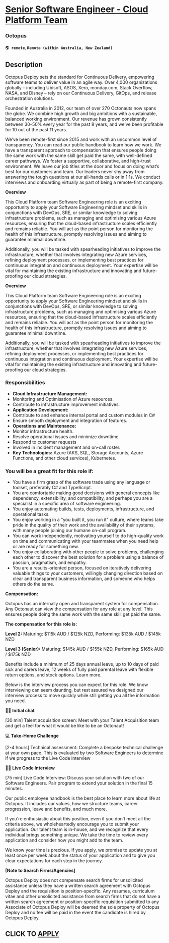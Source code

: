 # [Senior Software Engineer - Cloud Platform Team](https://www.remotewlb.com/apply/senior-software-engineer-cloud-platform-team)  
### Octopus  
#### `🌎 remote,Remote (within Australia, New Zealand)`  

## Description

Octopus Deploy sets the standard for Continuous Delivery, empowering software teams to deliver value in an agile way. Over 4,000 organizations globally – including Ubisoft, ASOS, Xero, monday.com, Stack Overflow, NASA, and Disney – rely on our Continuous Delivery, GitOps, and release orchestration solutions.

  

Founded in Australia in 2012, our team of over 270 Octonauts now spans the globe. We combine high growth and big ambitions with a sustainable, balanced working environment. Our revenue has grown consistently between 30–50% every year for the past 8 years, and we’ve been profitable for 10 out of the past 11 years.

  

We’ve been remote-first since 2015 and work with an uncommon level of transparency. You can read our public handbook to learn how we work. We have a transparent approach to compensation that ensures people doing the same work with the same skill get paid the same, with well-defined career pathways. We foster a supportive, collaborative, and high-trust environment. We leave our job titles at the door and focus on doing what’s best for our customers and team. Our leaders never shy away from answering the tough questions at our all-hands calls or in 1:1s. We conduct interviews and onboarding virtually as part of being a remote-first company.

  

**Overview**

  

This Cloud Platform team Software Engineering role is an exciting opportunity to apply your Software Engineering mindset and skills in conjunctions with DevOps, SRE, or similar knowledge to solving infrastructure problems, such as managing and optimising various Azure resources, ensuring that the cloud-based infrastructure scales efficiently and remains reliable. You will act as the point person for monitoring the health of this infrastructure, promptly resolving issues and aiming to guarantee minimal downtime.

  

Additionally, you will be tasked with spearheading initiatives to improve the infrastructure, whether that involves integrating new Azure services, refining deployment processes, or implementing best practices for continuous integration and continuous deployment. Your expertise will be vital for maintaining the existing infrastructure and innovating and future-proofing our cloud strategies.

  

 **Overview**

  

This Cloud Platform team Software Engineering role is an exciting opportunity to apply your Software Engineering mindset and skills in conjunctions with DevOps, SRE, or similar knowledge to solving infrastructure problems, such as managing and optimising various Azure resources, ensuring that the cloud-based infrastructure scales efficiently and remains reliable. You will act as the point person for monitoring the health of this infrastructure, promptly resolving issues and aiming to guarantee minimal downtime.

  

Additionally, you will be tasked with spearheading initiatives to improve the infrastructure, whether that involves integrating new Azure services, refining deployment processes, or implementing best practices for continuous integration and continuous deployment. Your expertise will be vital for maintaining the existing infrastructure and innovating and future-proofing our cloud strategies.

  

### Responsibilities

*  **Cloud Infrastructure Management:**
* Monitoring and Optimisation of Azure resources.
* Contribute to infrastructure improvement initiatives.
*  **Application Development:**
* Contribute to and enhance internal portal and custom modules in C#
* Ensure smooth deployment and integration of features.
*  **Operations and Maintenance:**
* Monitor infrastructure health.
* Resolve operational issues and minimize downtime.
* Respond to customer requests
* Involved in incident management and on-call roster.
*  **Key Technologies:** Azure (AKS, SQL, Storage Accounts, Azure Functions, and other cloud services), Kubernetes.

  

### You will be a great fit for this role if:

* You have a firm grasp of the software trade using any language or toolset, preferably C# and TypeScript.
* You are comfortable making good decisions with general concepts like dependency, extensibility, and compatibility, and perhaps you are a specialist in a specific area of software engineering.
* You enjoy automating builds, tests, deployments, infrastructure, and operational tasks.
* You enjoy working in a "you built it, you run it" culture, where teams take pride in the quality of their work and the availability of their systems, with many people joining our humane on-call program.
* You can work independently, motivating yourself to do high-quality work on time and communicating with your teammates when you need help or are ready for something new.
* You enjoy collaborating with other people to solve problems, challenging each other to discover the best solution for a problem using a balance of passion, pragmatism, and empathy.
* You are a results-oriented person, focused on iteratively delivering valuable things to your customers, willingly changing direction based on clear and transparent business information, and someone who helps others do the same.

  

 **Compensation:**

Octopus has an internally open and transparent system for compensation. Any Octonaut can view the compensation for any role at any level. This ensures people doing the same work with the same skill get paid the same.

  

**The compensation for this role is:**

 **Level 2:** Maturing: $115k AUD / $125k NZD, Performing: $135k AUD / $145k NZD

 **Level 3 (Senior):** Maturing: $145k AUD / $155k NZD, Performing: $165k AUD / $175k NZD

  

Benefits include a minimum of 25 days annual leave, up to 10 days of paid sick and carers leave, 12 weeks of fully paid parental leave with flexible return options, and stock options. Learn more.

  

Below is the interview process you can expect for this role. We know interviewing can seem daunting, but rest assured we designed our interview process to move quickly while still getting you all the information you need.

  

👋🏼 **Initial chat**

[30 min] Talent acquisition screen: Meet with your Talent Acquisition team and get a feel for what it would be like to be an Octonaut!

  

💻 **Take-Home Challenge**

[2-4 hours] Technical assessment: Complete a bespoke technical challenge at your own pace. This is evaluated by two Software Engineers to determine if we progress to the Live Code interview

  

🧑‍💻 **Live Code Interview**

[75 min] Live Code Interview: Discuss your solution with two of our Software Engineers. Pair program to extend your solution in the final 15 minutes.

  

  

Our public employee handbook is the best place to learn more about life at Octopus. It includes our values, how we structure teams, career progression, leave and benefits, and much more.

  

If you're enthusiastic about this position, even if you don’t meet all the criteria above, we wholeheartedly encourage you to submit your application. Our talent team is in-house, and we recognize that every individual brings something unique. We take the time to review every application and consider how you might add to the team.

  

We know your time is precious. If you apply, we promise to update you at least once per week about the status of your application and to give you clear expectations for each step in the journey.

  

  

  

  

**[Note to Search Firms/Agencies]**

Octopus Deploy does not compensate search firms for unsolicited assistance unless they have a written search agreement with Octopus Deploy and the requisition is position-specific. Any resumes, curriculum vitae and other unsolicited assistance from search firms that do not have a written search agreement or position-specific requisition submitted to any Associate of Octopus Deploy will be deemed the sole property of Octopus Deploy and no fee will be paid in the event the candidate is hired by Octopus Deploy.

  
## CLICK TO [APPLY](https://www.remotewlb.com/apply/senior-software-engineer-cloud-platform-team)

